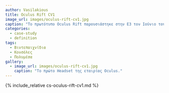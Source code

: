 ```yaml
---
author: Vasilakious
title: Oculus Rift CV1
image_url: images/oculus-rift-cv1.jpg
caption: "Το πρωτότυπο Oculus Rift παρουσιάστηκε στην E3 τον Ιούνιο του 2012. Την 1η Αυγούστου 2012, η εταιρεία ανακοίνωσε μια εκστρατεία Kickstarter για περαιτέρω ανάπτυξη του προϊόντος. Η Oculus ανακοίνωσε ότι η έκδοση <<dev kit>> του Oculus Rift θα δοθεί ως ανταμοιβή στους υποστηρικτές που υποσχέθηκαν 300$ ή περισσότερα στο Kickstarter, με αναμενόμενη ημερομηνία αποστολής να οριστεί τον Δεκέμβριο του 2012."
categories:
  - case-study
  - definition
tags:
  - Βιντεπαιχνίδια
  - Κονσόλες
  - Πολυμέσα
gallery:
  - image_url: images/oculus-rift-cv1.jpg
    caption: "Το πρώτο Headset της εταιρίας Oculus."
---
```

  
{% include_relative cs-oculus-rift-cv1.md %}
